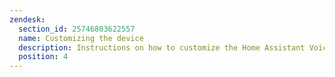 ```yaml
---
zendesk:
  section_id: 25746803622557
  name: Customizing the device
  description: Instructions on how to customize the Home Assistant Voice Preview Edition.
  position: 4
---
```

